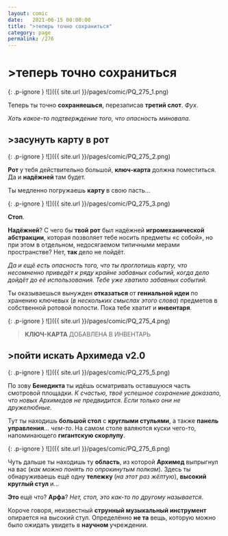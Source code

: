 ```yaml
---
layout: comic
date:   2021-06-15 00:00:00 
title: ">теперь точно сохраниться"
category: page
permalink: /276
---
```

# >теперь точно сохраниться

{: .p-ignore }
![]({{ site.url }}/pages/comic/PQ_275_1.png)

Теперь ты точно <strong>сохраняешься</strong>, перезаписав <strong>третий слот</strong>. <em>Фух</em>.

<em>Хоть какое-то подтверждение того, что опасность миновала.</em>

## >засунуть карту в рот

{: .p-ignore }
![]({{ site.url }}/pages/comic/PQ_275_2.png)

<strong>Рот </strong>у тебя действительно большой, <strong>ключ-карта</strong> должна поместиться. Да и <strong>надёжней </strong>там будет.

Ты медленно погружаешь <strong>карту </strong>в свою пасть...

{: .p-ignore }
![]({{ site.url }}/pages/comic/PQ_275_3.png)

<strong>Стоп</strong>. 

<strong>Надёжней</strong>? С чего бы <strong>твой рот</strong> был надёжней <strong>игромеханической абстракции</strong>, которая позволяет тебе носить предметы «с собой», но при этом в отдельном, недосягаемом типичными мерами пространстве? Нет, <strong>так </strong>дело не пойдёт.

<em>Да и ещё есть опасность того, что ты проглотишь карту, что несомненно приведёт к ряду крайне забавных событий, когда дело дойдёт до её использования. Тебе уже хватило забавных событий.</em>

Ты оказываешься вынужден <strong>отказаться </strong>от <strong>гениальной идеи</strong> по хранению ключевых (<em>в нескольких смыслах этого слова</em>) предметов в собственной ротовой полости. Пока тебе хватит и <strong>инвентаря</strong>.

{: .p-ignore }
![]({{ site.url }}/pages/comic/PQ_275_4.png)

<blockquote><strong>КЛЮЧ-КАРТА </strong>ДОБАВЛЕНА В ИНВЕНТАРЬ</blockquote>

## >пойти искать Архимеда v2.0

{: .p-ignore }
![]({{ site.url }}/pages/comic/PQ_275_5.png)

По зову <strong>Бенедикта </strong>ты идёшь осматривать оставшуюся часть смотровой площадки. <em>К счастью, твоё успешное сохранение доказало, что новых Архимедов не предвидится. Если только они не дружелюбные.</em>

Тут ты находишь <strong>большой стол</strong> с <strong>круглыми стульями</strong>, а также <strong>панель управления</strong>... <em>чем-то</em>. На самом столе валяются куски чего-то, напоминающего <strong>гигантскую скорлупу</strong>.

{: .p-ignore }
![]({{ site.url }}/pages/comic/PQ_275_6.png)

Чуть дальше ты находишь ту <strong>область</strong>, из которой <strong>Архимед </strong>выпрыгнул на вас (<em>как можно понять по опрокинутым полкам</em>). Здесь ты обнаруживаешь ещё одну <strong>тележку </strong>(<em>на этот раз жёлтую</em>), <strong>высокий круглый стул</strong> и…

<strong>Это </strong>ещё что? <strong>Арфа</strong>? <em>Нет, стоп, это как-то по другому называется</em>. 

Короче говоря, неизвестный <strong>струнный музыкальный инструмент</strong> опирается на высокий стул. Определённо <strong>не та</strong> вещь, которую можно было ожидать увидеть в <strong>научном </strong>учреждении.
